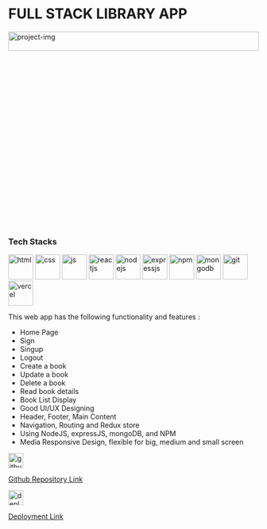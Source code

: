 <div>
      <div>
        <div>
            <h1>
                FULL STACK LIBRARY APP
            </h1>
        </div>
        <div>
            <img width="100%" height="10%" src="https://erjyotigoswami9.github.io/assets/libraryImage-CYXo-A0s.png" alt="project-img"/>
        </div>
        <div>
            <h3>
              Tech Stacks
            </h3>
            <div>
                <img width="50" height="50" src="https://img.icons8.com/?size=48&id=v8RpPQUwv0N8&format=png" alt="html" />
                <img width="50" height="50" src="https://img.icons8.com/?size=48&id=21278&format=png" alt="css" />
                <img width="50" height="50" src="https://img.icons8.com/?size=48&id=108784&format=png" alt="js" />
                <img width="50" height="50" src="https://img.icons8.com/?size=48&id=123603&format=png" alt="reactjs" />
                <img width="50" height="50" src="https://img.icons8.com/?size=48&id=54087&format=png" alt="nodejs" />
                <img width="50" height="50" src="https://img.icons8.com/?size=48&id=PZQVBAxaueDJ&format=png" alt="expressjs" />
                <img width="50" height="50" src="https://img.icons8.com/?size=48&id=24895&format=png" alt="npm" />
                <img width="50" height="50" src="https://img.icons8.com/?size=48&id=bosfpvRzNOG8&format=png" alt="mongodb"/>
                <img width="50" height="50" src="https://cdn-icons-png.flaticon.com/128/733/733553.png" alt="git"/>
                <img width="50" height="50" src="https://cdn-icons-png.flaticon.com/128/17468/17468924.png" alt="vercel" />
            </div>
            <p>
                This web app has the following functionality and features :
                <ul>
                    <li>Home Page</li>
                    <li>Sign</li>
                    <li>Singup</li>
                    <li>Logout</li>
                    <li>Create a book</li>
                    <li>Update a book</li>
                    <li>Delete a book</li>
                    <li>Read book details</li>
                    <li>Book List Display</li>
                    <li>Good UI/UX Designing</li>
                    <li>Header, Footer, Main Content</li>
                    <li>Navigation, Routing and Redux store</li>
                    <li>Using NodeJS, expressJS, mongoDB, and NPM</li>
                    <li>Media Responsive Design, flexible for big, medium and small screen</li>
                </ul>
            </p>
        </div>
        <div>
            <a href="https://github.com/erjyotigoswami9/library" target="_blank">
            <div>
              <img width="30" height="30" src="https://cdn-icons-png.flaticon.com/128/733/733553.png" alt="githubRepoLink"/>
              <p>Github Repository Link</p>
            </div>
            </a>
            <a href="https://github.com/erjyotigoswami9/library" target="_blank">
            <div>
                <img width="30" height="30" src="https://cdn-icons-png.flaticon.com/128/17468/17468924.png" alt="deployedLink" />
                <p>Deployment Link</p>
            </div>
            </a>
        </div>
      </div>
    </div>
